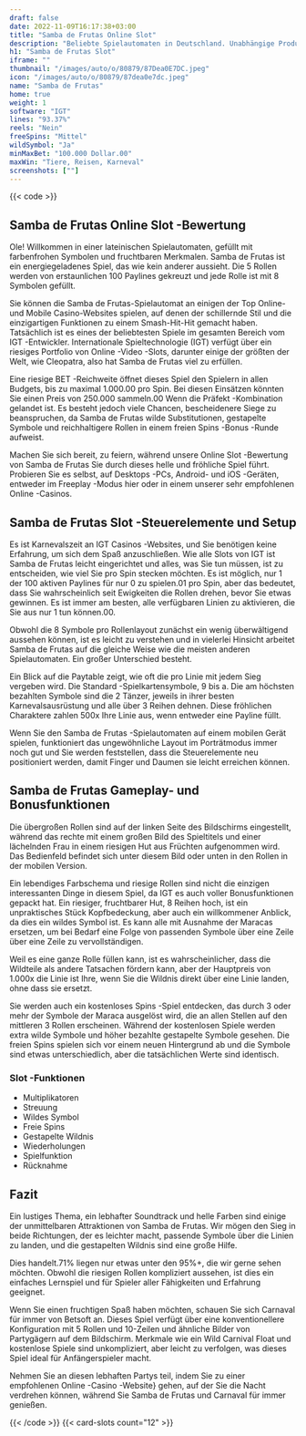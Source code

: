 ```yaml
---
draft: false
date: 2022-11-09T16:17:38+03:00
title: "Samba de Frutas Online Slot"
description: "Beliebte Spielautomaten in Deutschland. Unabhängige Produktbewertungen und exklusive Anmeldeangebote. Jetzt spielen!"
h1: "Samba de Frutas Slot"
iframe: ""
thumbnail: "/images/auto/o/80879/87Dea0E7DC.jpeg"
icon: "/images/auto/o/80879/87dea0e7dc.jpeg"
name: "Samba de Frutas"
home: true
weight: 1
software: "IGT"
lines: "93.37%"
reels: "Nein"
freeSpins: "Mittel"
wildSymbol: "Ja"
minMaxBet: "100.000 Dollar.00"
maxWin: "Tiere, Reisen, Karneval"
screenshots: [""]
---
```


{{< code >}}<h2>Samba de Frutas Online Slot -Bewertung</h2><p>Ole! Willkommen in einer lateinischen Spielautomaten, gefüllt mit farbenfrohen Symbolen und fruchtbaren Merkmalen. Samba de Frutas ist ein energiegeladenes Spiel, das wie kein anderer aussieht. Die 5 Rollen werden von erstaunlichen 100 Paylines gekreuzt und jede Rolle ist mit 8 Symbolen gefüllt.</p><p>Sie können die Samba de Frutas-Spielautomat an einigen der Top Online- und Mobile Casino-Websites spielen, auf denen der schillernde Stil und die einzigartigen Funktionen zu einem Smash-Hit-Hit gemacht haben. Tatsächlich ist es eines der beliebtesten Spiele im gesamten Bereich vom IGT -Entwickler. Internationale Spieltechnologie (IGT) verfügt über ein riesiges Portfolio von Online -Video -Slots, darunter einige der größten der Welt, wie Cleopatra, also hat Samba de Frutas viel zu erfüllen.</p><p>Eine riesige BET -Reichweite öffnet dieses Spiel den Spielern in allen Budgets, bis zu maximal 1.000.00 pro Spin. Bei diesen Einsätzen könnten Sie einen Preis von 250.000 sammeln.00 Wenn die Präfekt -Kombination gelandet ist. Es besteht jedoch viele Chancen, bescheidenere Siege zu beanspruchen, da Samba de Frutas wilde Substitutionen, gestapelte Symbole und reichhaltigere Rollen in einem freien Spins -Bonus -Runde aufweist.</p><p>Machen Sie sich bereit, zu feiern, während unsere Online Slot -Bewertung von Samba de Frutas Sie durch dieses helle und fröhliche Spiel führt. Probieren Sie es selbst, auf Desktops -PCs, Android- und iOS -Geräten, entweder im Freeplay -Modus hier oder in einem unserer sehr empfohlenen Online -Casinos.</p><h2>Samba de Frutas Slot -Steuerelemente und Setup</h2><p>Es ist Karnevalszeit an IGT Casinos -Websites, und Sie benötigen keine Erfahrung, um sich dem Spaß anzuschließen. Wie alle Slots von IGT ist Samba de Frutas leicht eingerichtet und alles, was Sie tun müssen, ist zu entscheiden, wie viel Sie pro Spin stecken möchten. Es ist möglich, nur 1 der 100 aktiven Paylines für nur 0 zu spielen.01 pro Spin, aber das bedeutet, dass Sie wahrscheinlich seit Ewigkeiten die Rollen drehen, bevor Sie etwas gewinnen. Es ist immer am besten, alle verfügbaren Linien zu aktivieren, die Sie aus nur 1 tun können.00.</p><p>Obwohl die 8 Symbole pro Rollenlayout zunächst ein wenig überwältigend aussehen können, ist es leicht zu verstehen und in vielerlei Hinsicht arbeitet Samba de Frutas auf die gleiche Weise wie die meisten anderen Spielautomaten. Ein großer Unterschied besteht.</p><p>Ein Blick auf die Paytable zeigt, wie oft die pro Linie mit jedem Sieg vergeben wird. Die Standard -Spielkartensymbole, 9 bis a. Die am höchsten bezahlten Symbole sind die 2 Tänzer, jeweils in ihrer besten Karnevalsausrüstung und alle über 3 Reihen dehnen. Diese fröhlichen Charaktere zahlen 500x Ihre Linie aus, wenn entweder eine Payline füllt.</p><p>Wenn Sie den Samba de Frutas -Spielautomaten auf einem mobilen Gerät spielen, funktioniert das ungewöhnliche Layout im Porträtmodus immer noch gut und Sie werden feststellen, dass die Steuerelemente neu positioniert werden, damit Finger und Daumen sie leicht erreichen können.</p><h2>Samba de Frutas Gameplay- und Bonusfunktionen</h2><p>Die übergroßen Rollen sind auf der linken Seite des Bildschirms eingestellt, während das rechte mit einem großen Bild des Spieltitels und einer lächelnden Frau in einem riesigen Hut aus Früchten aufgenommen wird. Das Bedienfeld befindet sich unter diesem Bild oder unten in den Rollen in der mobilen Version.</p><p>Ein lebendiges Farbschema und riesige Rollen sind nicht die einzigen interessanten Dinge in diesem Spiel, da IGT es auch voller Bonusfunktionen gepackt hat. Ein riesiger, fruchtbarer Hut, 8 Reihen hoch, ist ein unpraktisches Stück Kopfbedeckung, aber auch ein willkommener Anblick, da dies ein wildes Symbol ist. Es kann alle mit Ausnahme der Maracas ersetzen, um bei Bedarf eine Folge von passenden Symbole über eine Zeile über eine Zeile zu vervollständigen.</p><p>Weil es eine ganze Rolle füllen kann, ist es wahrscheinlicher, dass die Wildteile als andere Tatsachen fördern kann, aber der Hauptpreis von 1.000x die Linie ist Ihre, wenn Sie die Wildnis direkt über eine Linie landen, ohne dass sie ersetzt.</p><p>Sie werden auch ein kostenloses Spins -Spiel entdecken, das durch 3 oder mehr der Symbole der Maraca ausgelöst wird, die an allen Stellen auf den mittleren 3 Rollen erscheinen. Während der kostenlosen Spiele werden extra wilde Symbole und höher bezahlte gestapelte Symbole gesehen. Die freien Spins spielen sich vor einem neuen Hintergrund ab und die Symbole sind etwas unterschiedlich, aber die tatsächlichen Werte sind identisch.</p><h3>
Slot -Funktionen</h3><ul>
<li></span>
Multiplikatoren</li>
<li></span>
Streuung</li>
<li></span>
Wildes Symbol</li>
<li></span>
Freie Spins</li>
<li></span>
Gestapelte Wildnis</li>
<li></span>
Wiederholungen</li>
<li></span>
Spielfunktion</li>
<li></span>
Rücknahme</li></ul><h2>Fazit</h2><p>Ein lustiges Thema, ein lebhafter Soundtrack und helle Farben sind einige der unmittelbaren Attraktionen von Samba de Frutas. Wir mögen den Sieg in beide Richtungen, der es leichter macht, passende Symbole über die Linien zu landen, und die gestapelten Wildnis sind eine große Hilfe.</p><p>Dies handelt.71% liegen nur etwas unter den 95%+, die wir gerne sehen möchten. Obwohl die riesigen Rollen kompliziert aussehen, ist dies ein einfaches Lernspiel und für Spieler aller Fähigkeiten und Erfahrung geeignet.</p><p>Wenn Sie einen fruchtigen Spaß haben möchten, schauen Sie sich Carnaval für immer von Betsoft an. Dieses Spiel verfügt über eine konventionellere Konfiguration mit 5 Rollen und 10-Zeilen und ähnliche Bilder von Partygägern auf dem Bildschirm. Merkmale wie ein Wild Carnival Float und kostenlose Spiele sind unkompliziert, aber leicht zu verfolgen, was dieses Spiel ideal für Anfängerspieler macht.</p><p>Nehmen Sie an diesen lebhaften Partys teil, indem Sie zu einer empfohlenen Online -Casino -Website} gehen, auf der Sie die Nacht verdrehen können, während Sie Samba de Frutas und Carnaval für immer genießen.</p>{{< /code >}}
 {{< card-slots count="12" >}}